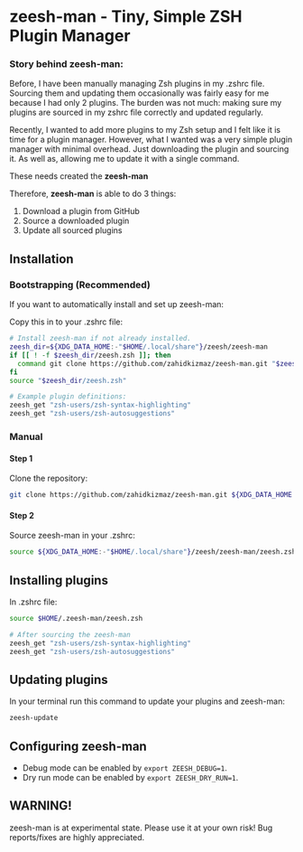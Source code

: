 # zeesh-man - Tiny, Simple ZSH Plugin Manager

### Story behind zeesh-man:

Before, I have been manually managing Zsh plugins in my .zshrc file.
Sourcing them and updating them occasionally was fairly easy for me because I had only 2 plugins.
The burden was not much: making sure my plugins are sourced in my zshrc file correctly and updated regularly.

Recently, I wanted to add more plugins to my Zsh setup and I felt like it is time for a plugin manager.
However, what I wanted was a very simple plugin manager with minimal overhead.
Just downloading the plugin and sourcing it. As well as, allowing me to update it with a single command.

These needs created the **zeesh-man**

Therefore, **zeesh-man** is able to do 3 things:

1. Download a plugin from GitHub
1. Source a downloaded plugin
1. Update all sourced plugins

## Installation

### Bootstrapping (Recommended)

If you want to automatically install and set up zeesh-man:

Copy this in to your .zshrc file:

```zsh
# Install zeesh-man if not already installed.
zeesh_dir=${XDG_DATA_HOME:-"$HOME/.local/share"}/zeesh/zeesh-man
if [[ ! -f $zeesh_dir/zeesh.zsh ]]; then
  command git clone https://github.com/zahidkizmaz/zeesh-man.git "$zeesh_dir"
fi
source "$zeesh_dir/zeesh.zsh"

# Example plugin definitions:
zeesh_get "zsh-users/zsh-syntax-highlighting"
zeesh_get "zsh-users/zsh-autosuggestions"
```

### Manual

#### Step 1

Clone the repository:

```zsh
git clone https://github.com/zahidkizmaz/zeesh-man.git ${XDG_DATA_HOME:-"$HOME/.local/share"}/zeesh/zeesh-man
```

#### Step 2

Source zeesh-man in your .zshrc:

```zsh
source ${XDG_DATA_HOME:-"$HOME/.local/share"}/zeesh/zeesh-man/zeesh.zsh
```

## Installing plugins

In .zshrc file:

```zsh
source $HOME/.zeesh-man/zeesh.zsh

# After sourcing the zeesh-man
zeesh_get "zsh-users/zsh-syntax-highlighting"
zeesh_get "zsh-users/zsh-autosuggestions"
```

## Updating plugins

In your terminal run this command to update your plugins and zeesh-man:

```zsh
zeesh-update
```

## Configuring zeesh-man

- Debug mode can be enabled by `export ZEESH_DEBUG=1`.
- Dry run mode can be enabled by `export ZEESH_DRY_RUN=1`.

## WARNING!

zeesh-man is at experimental state. Please use it at your own risk!
Bug reports/fixes are highly appreciated.
